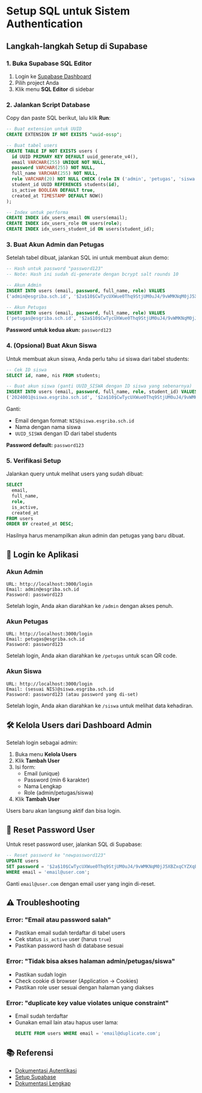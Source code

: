 # Setup SQL untuk Sistem Authentication

## Langkah-langkah Setup di Supabase

### 1. Buka Supabase SQL Editor

1. Login ke [Supabase Dashboard](https://supabase.com/dashboard)
2. Pilih project Anda
3. Klik menu **SQL Editor** di sidebar

### 2. Jalankan Script Database

Copy dan paste SQL berikut, lalu klik **Run**:

```sql
-- Buat extension untuk UUID
CREATE EXTENSION IF NOT EXISTS "uuid-ossp";

-- Buat tabel users
CREATE TABLE IF NOT EXISTS users (
  id UUID PRIMARY KEY DEFAULT uuid_generate_v4(),
  email VARCHAR(255) UNIQUE NOT NULL,
  password VARCHAR(255) NOT NULL,
  full_name VARCHAR(255) NOT NULL,
  role VARCHAR(20) NOT NULL CHECK (role IN ('admin', 'petugas', 'siswa')),
  student_id UUID REFERENCES students(id),
  is_active BOOLEAN DEFAULT true,
  created_at TIMESTAMP DEFAULT NOW()
);

-- Index untuk performa
CREATE INDEX idx_users_email ON users(email);
CREATE INDEX idx_users_role ON users(role);
CREATE INDEX idx_users_student_id ON users(student_id);
```

### 3. Buat Akun Admin dan Petugas

Setelah tabel dibuat, jalankan SQL ini untuk membuat akun demo:

```sql
-- Hash untuk password "password123"
-- Note: Hash ini sudah di-generate dengan bcrypt salt rounds 10

-- Akun Admin
INSERT INTO users (email, password, full_name, role) VALUES
('admin@esgriba.sch.id', '$2a$10$CwTycUXWue0Thq9StjUM0uJ4/9vWMKNqM0jJ5XBZxqCYZXqEVxoQS', 'Admin Sekolah', 'admin');

-- Akun Petugas
INSERT INTO users (email, password, full_name, role) VALUES
('petugas@esgriba.sch.id', '$2a$10$CwTycUXWue0Thq9StjUM0uJ4/9vWMKNqM0jJ5XBZxqCYZXqEVxoQS', 'Petugas Absensi', 'petugas');
```

**Password untuk kedua akun:** `password123`

### 4. (Opsional) Buat Akun Siswa

Untuk membuat akun siswa, Anda perlu tahu `id` siswa dari tabel students:

```sql
-- Cek ID siswa
SELECT id, name, nis FROM students;

-- Buat akun siswa (ganti UUID_SISWA dengan ID siswa yang sebenarnya)
INSERT INTO users (email, password, full_name, role, student_id) VALUES
('2024001@siswa.esgriba.sch.id', '$2a$10$CwTycUXWue0Thq9StjUM0uJ4/9vWMKNqM0jJ5XBZxqCYZXqEVxoQS', 'Ahmad Fauzi', 'siswa', 'UUID_SISWA');
```

Ganti:
- Email dengan format: `NIS@siswa.esgriba.sch.id`
- Nama dengan nama siswa
- `UUID_SISWA` dengan ID dari tabel students

**Password default:** `password123`

### 5. Verifikasi Setup

Jalankan query untuk melihat users yang sudah dibuat:

```sql
SELECT 
  email, 
  full_name, 
  role, 
  is_active,
  created_at
FROM users
ORDER BY created_at DESC;
```

Hasilnya harus menampilkan akun admin dan petugas yang baru dibuat.

## 🔐 Login ke Aplikasi

### Akun Admin

```
URL: http://localhost:3000/login
Email: admin@esgriba.sch.id
Password: password123
```

Setelah login, Anda akan diarahkan ke `/admin` dengan akses penuh.

### Akun Petugas

```
URL: http://localhost:3000/login
Email: petugas@esgriba.sch.id
Password: password123
```

Setelah login, Anda akan diarahkan ke `/petugas` untuk scan QR code.

### Akun Siswa

```
URL: http://localhost:3000/login
Email: (sesuai NIS)@siswa.esgriba.sch.id
Password: password123 (atau password yang di-set)
```

Setelah login, Anda akan diarahkan ke `/siswa` untuk melihat data kehadiran.

## 🛠️ Kelola Users dari Dashboard Admin

Setelah login sebagai admin:

1. Buka menu **Kelola Users**
2. Klik **Tambah User**
3. Isi form:
   - Email (unique)
   - Password (min 6 karakter)
   - Nama Lengkap
   - Role (admin/petugas/siswa)
4. Klik **Tambah User**

Users baru akan langsung aktif dan bisa login.

## 🔄 Reset Password User

Untuk reset password user, jalankan SQL di Supabase:

```sql
-- Reset password ke "newpassword123"
UPDATE users 
SET password = '$2a$10$CwTycUXWue0Thq9StjUM0uJ4/9vWMKNqM0jJ5XBZxqCYZXqEVxoQS'
WHERE email = 'email@user.com';
```

Ganti `email@user.com` dengan email user yang ingin di-reset.

## ⚠️ Troubleshooting

### Error: "Email atau password salah"

- Pastikan email sudah terdaftar di tabel users
- Cek status `is_active` user (harus `true`)
- Pastikan password hash di database sesuai

### Error: "Tidak bisa akses halaman admin/petugas/siswa"

- Pastikan sudah login
- Check cookie di browser (Application → Cookies)
- Pastikan role user sesuai dengan halaman yang diakses

### Error: "duplicate key value violates unique constraint"

- Email sudah terdaftar
- Gunakan email lain atau hapus user lama:
  ```sql
  DELETE FROM users WHERE email = 'email@duplicate.com';
  ```

## 📚 Referensi

- [Dokumentasi Autentikasi](./AUTHENTICATION.md)
- [Setup Supabase](./SETUP-SUPABASE.md)
- [Dokumentasi Lengkap](./DOCUMENTATION.md)
